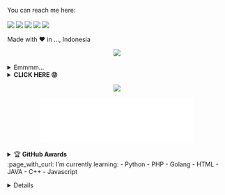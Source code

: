 <!---
fisabiliyusri/fisabiliyusri is a ✨ special ✨ repository because its `README.md` (this file) appears on your GitHub profile.
You can click the Preview link to take a look at your changes.
--->
<br><br>

  You can reach me here:<br><br>
  <a href="mailto:slinfinity69@gmail.com" style="text-decoration: none;">
    <img src="https://img.shields.io/badge/email%20me%20here-%23EA4335?&style=for-the-badge&logo=gmail&logoColor=white"/>
  </a>
  <a href="https://t.me/" style="text-decoration: none;">
    <img src="https://img.shields.io/badge/telegram-%2326A5E4?&style=for-the-badge&logo=telegram&logoColor=white"/>
  </a>
  <a href="http://github.com/fisabiliyusri" style="text-decoration: none;">
    <img src="https://img.shields.io/badge/github-%2300C300?&style=for-the-badge&logo=github&logoColor=white"/>
  </a>
  <a href="https://facebook.com/sulaiman.xl" style="text-decoration: none;">
    <img src="https://img.shields.io/badge/facebook-%231DA1F2?&style=for-the-badge&logo=facebook&logoColor=white"/>
  </a>
  <a href="https://instagram.com/" style="text-decoration: none;">
    <img src="https://img.shields.io/badge/instagram-%23E4405F?&style=for-the-badge&logo=instagram&logoColor=white"/>
  </a>

  Made with ♥ in ..., Indonesia
  <br>
<p align="center">
<img src="https://readme-typing-svg.herokuapp.com?color=%2336BCF7&center=true&vCenter=true&lines=Welcome+to+fisabiliyusri" />
</p>
<details>
    <summary>Emmmm...<b></b></summary><br/>
<p align='center'><a href="https://api.daily.dev/get?r=fisabiliyusri"><img src="https://telegra.ph/file/3f8b2987e6b010c467dd6.png?r=82s" width="150" alt="Hayuk"/></a></p>

![fisabiliyusri's card name](https://cardivo.vercel.app/api?name=fisabiliyusri%20Indonesia&description=Hi,%20i%27m%20a%20front%20end%20web%20developer%20and%20i%27m%2020%20y.o.%20Nice%20to%20meet%20you%20%F0%9F%91%8B&image=https://telegra.ph/file/3f8b2987e6b010c467dd6.png?v=4&backgroundColor=%23ecf0f1&twitter=tidakada&github=fisabiliyusri&pattern=leaf&colorPattern=%23eaeaea)

![Metrics](https://metrics.lecoq.io/fisabiliyusri?template=classic&repositories.forks=true&languages=1&languages.colors=github&languages.threshold=0%25&config.timezone=Asia%2FJakarta)

</details>
<details>
    <summary><b>CLICK HERE 😝</b></summary><br/>
<h1  align='center'> Welcome To fisabiliyusri 👻 </h1>
<p align='center'><img src="https://komarev.com/ghpvc/?username=fisabiliyusri&label=Total%20Profile%20Visitor&color=071A2C&style=for-the-badge" alt="fisabiliyusri" />
<p align='center'><a href="https://api.daily.dev/get?r=fisabiliyusri"><img src="https://api.daily.dev/devcards/f863db015cc04215878268bea4ef43f5.png?r=82s" width="150" alt="L"/></a></p>
<p align='center'><a href="https://www.dmca.com/Protection/Status.aspx?ID=090f6134-5e5e-46fd-a879-b366b9a65060&refurl=https://github.com/fisabiliyusri" target="_blank" title="Check Protection Status" class="dmca-badge"> <img src ="https://dmca.blob.core.windows.net/logos/internal/PP-Asset-6c307ca5-01f5-4171-afcf-da6dbeaa2494.jpg?st=2019-03-02T00%3A22%3A29Z&se=2028-03-03T00%3A22%3A00Z&sp=rw&sv=2018-03-28&sr=c&sig=5uj40e0WkJN4jO9efLP3CKvstLnc2LG%2BqWfMC6U4Ou0%3D" alt="DMCA.com for Github" /></a></p>
<a href="https://api.daily.dev/get?r=fisabiliyusri"><img src="https://opencollective.com/vuejs/contributors.svg?width=900" /></a>
<p align='center'>
<a href="https://api.daily.dev/get?r=fisabiliyusri"><img height="200" src="https://raw.githubusercontent.com/fisabiliyusri/.github/main/root.svg"></a>
<p align='center'>  I'm L ! :sunglasses: </p>
<img width="800px" src="https://raw.githubusercontent.com/tahaluindo/tahaluindo/main/Black%20Purple%20and%20Cyan%20Neon%20Noir%20%20Vaporwave%20Sports%20YouTube%20Outro.gif" />
<p align='center'> I'd like to do project that has relation to anime. :ghost: </p>
</p>
![fisabiliyusri](https://github-profile-summary-cards.vercel.app/api/cards/profile-details?username=fisabiliyusri&theme=monokai)

</p>
</details>
<p align="center">
  <img src="https://komarev.com/ghpvc/?username=fisabiliyusri&label=VIEWS&style=flat-square&color=blue" />
</p>
<p align='center'>
   <a href="https://www.facebook.com/sulaiman.xl"><img height="100" src="https://raw.githubusercontent.com/fisabiliyusri/.github/main/speed.svg"></a></p>
<p align='center'>
<details>
    <summary>&#127942 <b>GitHub Awards</b></summary><br/>

![Github Trophy](https://github-profile-trophy.vercel.app/?username=fisabiliyusri)

</details> 
:page_with_curl: I'm currently learning:
- Python
- PHP
- Golang
- HTML
- JAVA
- C++
- Javascript
</p>
<details>
:star: Here are some projects that I'm working on:
<p align='center'><a href="https://api.daily.dev/get?r=fisabiliyusri"><img src="https://telegra.ph/file/1262431c0967ddfb566b2.png?r=82s" width="150" alt="LulzGhost-Team BOT's Dev Card"/></a></p>

## Start
<!--START_SECTION:waka-->
<p align="center">
<img src="https://github-profile-trophy.vercel.app/?username=fisabiliyusri&theme=onedark" />
<p align="center" height='130px'> <img src="https://github-readme-stats.vercel.app/api?username=fisabiliyusri&show_icons=true&hide_title=true&include_all_commits=true&line_height=21&bg_color=0,64FFDA,64FFDA,A9EFDE,F2FFFC&count_public=true&theme=graywhite" alt="crazychickendev"/> <img src="https://github-readme-stats.vercel.app/api/top-langs/?username=fisabiliyusri&layout=compact&show_icons=true&bg_color=0,EFFDF9,CBFFF3,64FFDA&theme=graywhite&hide_title=true" alt="root"/> </p>
</p>
<p align="center">
    <img src="https://github-readme-streak-stats.herokuapp.com/?user=fisabiliyusri">
</p>
</details>
<!--END_SECTION:waka-->
<!--
-->
